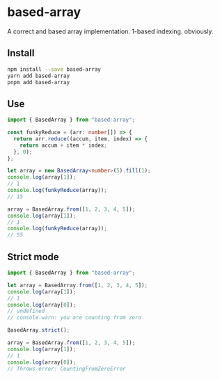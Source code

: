 # based-array

A correct and based array implementation. 1-based indexing. obviously.

## Install

```bash
npm install --save based-array
yarn add based-array
pnpm add based-array
```

## Use

```typescript
import { BasedArray } from "based-array";

const funkyReduce = (arr: number[]) => {
  return arr.reduce((accum, item, index) => {
    return accum + item * index;
  }, 0);
};

let array = new BasedArray<number>(5).fill(1);
console.log(array[1]);
// 1
console.log(funkyReduce(array));
// 15

array = BasedArray.from([1, 2, 3, 4, 5]);
console.log(array[1]);
// 1
console.log(funkyReduce(array));
// 55
```

## Strict mode

```typescript
import { BasedArray } from "based-array";

let array = BasedArray.from([1, 2, 3, 4, 5]);
console.log(array[1]);
// 1
console.log(array[0]);
// undefined
// console.warn: you are counting from zero

BasedArray.strict();

array = BasedArray.from([1, 2, 3, 4, 5]);
console.log(array[1]);
// 1
console.log(array[0]);
// Throws error: CountingFromZeroError
```
